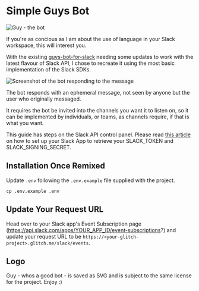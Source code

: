 # Simple Guys Bot

![Guy - the bot](https://github.com/lukeocodes/guys-bot/raw/master/assets/128w/standard-whos-a-good-bot.png "Guy - the bot logo")

If you're as concious as I am about the use of language in your Slack workspace, this will interest you.

With the existing [guys-bot-for-slack](https://glitch.com/~guys-bot-for-slack) needing some updates to work with the latest flavour of Slack API, I chose to recreate it using the most basic implementation of the Slack SDKs.

![Screenshot of the bot responding to the message](https://github.com/lukeocodes/guys-bot/raw/master/screenshot.gif "Screenshot of the bot responding to the message")

The bot responds with an ephemeral message, not seen by anyone but the user who originally messaged.

It requires the bot be invited into the channels you want it to listen on, so it can be implemented by individuals, or teams, as channels require, if that is what you want.

This guide has steps on the Slack API control panel. Please read [this article](https://dev.to/lukeocodes) on how to set up your Slack App to retrieve your SLACK_TOKEN and SLACK_SIGNING_SECRET.

## Installation Once Remixed

Update `.env` following the `.env.example` file supplied with the project.

```shell
cp .env.example .env
```

## Update Your Request URL

Head over to your Slack app's Event Subscription page (https://api.slack.com/apps/YOUR_APP_ID/event-subscriptions?) and update your request URL to be `https://<your-glitch-project>.glitch.me/slack/events`.

## Logo

Guy - whos a good bot - is saved as SVG and is subject to the same license for the project. Enjoy :)